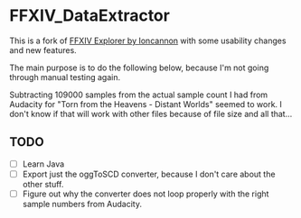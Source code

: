 FFXIV_DataExtractor
===================

This is a fork of [FFXIV Explorer by Ioncannon](https://bitbucket.org/Ioncannon/ffxiv-explorer/overview) with some usability changes and new features.

The main purpose is to do the following below, because I'm not going through manual testing again.


Subtracting 109000 samples from the actual sample count I had from Audacity for "Torn from the Heavens - Distant Worlds" seemed to work. I don't know if that will work with other files because of file size and all that...

## TODO
- [ ] Learn Java
- [ ] Export just the oggToSCD converter, because I don't care about the other stuff.
- [ ] Figure out why the converter does not loop properly with the right sample numbers from Audacity.

